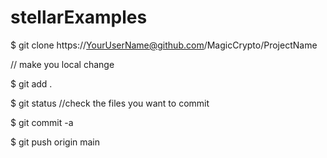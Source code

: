 # stellarExamples

$ git clone https://YourUserName@github.com/MagicCrypto/ProjectName

// make you local change

$ git add .

$ git status //check the files you want to commit

$ git commit -a

$ git push origin main
